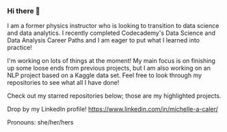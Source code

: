 ### Hi there 👋

I am a former physics instructor who is looking to transition to data science and data analytics. I recently completed Codecademy's Data Science and Data Analysis Career Paths and I am eager to put what I learned into practice!

I'm working on lots of things at the moment! My main focus is on finishing up some loose ends from previous projects, but I am also working on an NLP project based on a Kaggle data set. Feel free to look through my repositories to see what all I have done!

Check out my starred repositories below; those are my highlighted projects.

Drop by my LinkedIn profile! https://www.linkedin.com/in/michelle-a-caler/

Pronouns: she/her/hers

<!--
**macaler/macaler** is a ✨ _special_ ✨ repository because its `README.md` (this file) appears on your GitHub profile.
-->
